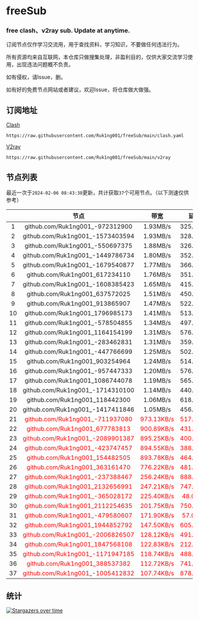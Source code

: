 # freeSub
### free clash、v2ray sub. Update at anytime.

订阅节点仅作学习交流用，用于查找资料，学习知识，不要做任何违法行为。

所有资源均来自互联网，本仓库只做搜集处理，非盈利目的，仅供大家交流学习使用，出现违法问题概不负责。

如有侵权，请Issue，删。

如有好的免费节点网站或者建议，欢迎Issue，将仓库做大做强。

## 订阅地址
[Clash](https://raw.githubusercontent.com/Ruk1ng001/freeSub/main/clash.yaml)
```
https://raw.githubusercontent.com/Ruk1ng001/freeSub/main/clash.yaml
```
[V2ray](https://raw.githubusercontent.com/Ruk1ng001/freeSub/main/v2ray)
```
https://raw.githubusercontent.com/Ruk1ng001/freeSub/main/v2ray
```

## 节点列表

最近一次于`2024-02-06 08:43:38`更新，共计获取`37`个可用节点。（以下测速仅供参考）

|  | 节点 | 带宽 | 延迟 |
|:-:|:--:|:--:|:--:|
 | 1 | github.com/Ruk1ng001_-972312900 | 1.93MB/s | 325.00ms |
 | 2 | github.com/Ruk1ng001_-1573403594 | 1.93MB/s | 328.00ms |
 | 3 | github.com/Ruk1ng001_-550697375 | 1.88MB/s | 326.00ms |
 | 4 | github.com/Ruk1ng001_-1449786734 | 1.80MB/s | 352.00ms |
 | 5 | github.com/Ruk1ng001_-1679540877 | 1.77MB/s | 366.00ms |
 | 6 | github.com/Ruk1ng001_617234110 | 1.76MB/s | 351.00ms |
 | 7 | github.com/Ruk1ng001_-1608385423 | 1.65MB/s | 415.00ms |
 | 8 | github.com/Ruk1ng001_637572025 | 1.51MB/s | 450.00ms |
 | 9 | github.com/Ruk1ng001_913865907 | 1.47MB/s | 522.00ms |
 | 10 | github.com/Ruk1ng001_1796985173 | 1.41MB/s | 513.00ms |
 | 11 | github.com/Ruk1ng001_-578504855 | 1.34MB/s | 497.00ms |
 | 12 | github.com/Ruk1ng001_1164154199 | 1.31MB/s | 576.00ms |
 | 13 | github.com/Ruk1ng001_-283462831 | 1.31MB/s | 359.00ms |
 | 14 | github.com/Ruk1ng001_-447766699 | 1.25MB/s | 502.00ms |
 | 15 | github.com/Ruk1ng001_903254964 | 1.24MB/s | 514.00ms |
 | 16 | github.com/Ruk1ng001_-957447333 | 1.20MB/s | 576.00ms |
 | 17 | github.com/Ruk1ng001_1086744078 | 1.19MB/s | 565.00ms |
 | 18 | github.com/Ruk1ng001_-1714310100 | 1.14MB/s | 440.00ms |
 | 19 | github.com/Ruk1ng001_118442300 | 1.06MB/s | 618.00ms |
 | 20 | github.com/Ruk1ng001_-1417411846 | 1.05MB/s | 456.00ms |
 | 21 | <font color=red>github.com/Ruk1ng001_-711937080</font> | <font color=red>973.13KB/s</font> | <font color=red>517.00ms</font> |
 | 22 | <font color=red>github.com/Ruk1ng001_677783813</font> | <font color=red>900.89KB/s</font> | <font color=red>431.00ms</font> |
 | 23 | <font color=red>github.com/Ruk1ng001_-2089901387</font> | <font color=red>895.25KB/s</font> | <font color=red>400.00ms</font> |
 | 24 | <font color=red>github.com/Ruk1ng001_-423747457</font> | <font color=red>894.55KB/s</font> | <font color=red>388.00ms</font> |
 | 25 | <font color=red>github.com/Ruk1ng001_154482505</font> | <font color=red>893.78KB/s</font> | <font color=red>464.00ms</font> |
 | 26 | <font color=red>github.com/Ruk1ng001_363161470</font> | <font color=red>776.22KB/s</font> | <font color=red>481.00ms</font> |
 | 27 | <font color=red>github.com/Ruk1ng001_-237388467</font> | <font color=red>256.24KB/s</font> | <font color=red>888.00ms</font> |
 | 28 | <font color=red>github.com/Ruk1ng001_2132656991</font> | <font color=red>247.21KB/s</font> | <font color=red>747.00ms</font> |
 | 29 | <font color=red>github.com/Ruk1ng001_-365028172</font> | <font color=red>225.40KB/s</font> | <font color=red>48.00ms</font> |
 | 30 | <font color=red>github.com/Ruk1ng001_2112254635</font> | <font color=red>201.75KB/s</font> | <font color=red>750.00ms</font> |
 | 31 | <font color=red>github.com/Ruk1ng001_-479580607</font> | <font color=red>171.90KB/s</font> | <font color=red>57.00ms</font> |
 | 32 | <font color=red>github.com/Ruk1ng001_1944852792</font> | <font color=red>147.50KB/s</font> | <font color=red>605.00ms</font> |
 | 33 | <font color=red>github.com/Ruk1ng001_-2006826507</font> | <font color=red>128.12KB/s</font> | <font color=red>491.00ms</font> |
 | 34 | <font color=red>github.com/Ruk1ng001_1847568108</font> | <font color=red>122.83KB/s</font> | <font color=red>212.00ms</font> |
 | 35 | <font color=red>github.com/Ruk1ng001_-1171947185</font> | <font color=red>118.74KB/s</font> | <font color=red>488.00ms</font> |
 | 36 | <font color=red>github.com/Ruk1ng001_388537382</font> | <font color=red>112.72KB/s</font> | <font color=red>741.00ms</font> |
 | 37 | <font color=red>github.com/Ruk1ng001_-1005412832</font> | <font color=red>107.74KB/s</font> | <font color=red>878.00ms</font> |


## 统计

[![Stargazers over time](https://starchart.cc/Ruk1ng001/freeSub.svg)](https://starchart.cc/Ruk1ng001/freeSub)